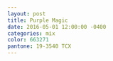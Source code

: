 ```yaml
---
layout: post
title: Purple Magic
date: 2016-05-01 12:00:00 -0400
categories: mix
color: 663271
pantone: 19-3540 TCX
---
```

